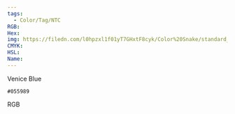 ```yaml
---
tags:
  - Color/Tag/NTC
RGB:
Hex:
img: https://filedn.com/l0hpzxl1f01yT7GHxtF8cyk/Color%20Snake/standard_csv_to_svg/055989.svg
CMYK:
HSL:
Name:
---
```

Venice Blue
```palette
#055989
```
RGB
